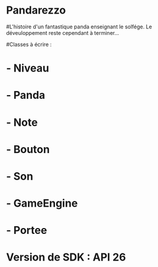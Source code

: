 # Pandarezzo

#L'histoire d'un fantastique panda enseignant le solfége. Le déveuloppement reste cependant à terminer...

#Classes à écrire : 
#	- Niveau
#	- Panda
# 	- Note 
#	- Bouton
#	- Son
#	- GameEngine
#	- Portee
# Version de SDK : API 26
